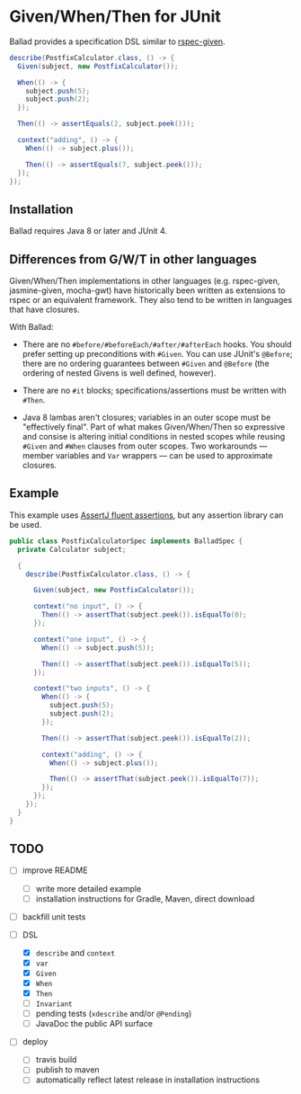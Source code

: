# Given/When/Then for JUnit

Ballad provides a specification DSL similar to [rspec-given](https://github.com/rspec-given/rspec-given).

```java
describe(PostfixCalculator.class, () -> {
  Given(subject, new PostfixCalculator());

  When(() -> {
    subject.push(5);
    subject.push(2);
  });

  Then(() -> assertEquals(2, subject.peek()));

  context("adding", () -> {
    When(() -> subject.plus());

    Then(() -> assertEquals(7, subject.peek()));
  });
});
```

## Installation

Ballad requires Java 8 or later and JUnit 4.

## Differences from G/W/T in other languages

Given/When/Then implementations in other languages (e.g. rspec-given, jasmine-given, mocha-gwt)
have historically been written as extensions to rspec or an equivalent framework. They also tend
to be written in languages that have closures.

With Ballad:

* There are no `#before/#beforeEach/#after/#afterEach` hooks. You should prefer setting up
  preconditions with `#Given`. You can use JUnit's `@Before`; there are no ordering
  guarantees between `#Given` and `@Before` (the ordering of nested Givens is well defined, however).

* There are no `#it` blocks; specifications/assertions must be written with `#Then`.

* Java 8 lambas aren't closures; variables in an outer scope must be "effectively final". Part
  of what makes Given/When/Then so expressive and consise is altering initial conditions in
  nested scopes while reusing `#Given` and `#When` clauses from outer scopes. Two workarounds
  — member variables and `Var` wrappers — can be used to approximate closures.

## Example

This example uses [AssertJ fluent assertions](http://joel-costigliola.github.io/assertj/index.html), but any assertion library can be used.

```java
public class PostfixCalculatorSpec implements BalladSpec {
  private Calculator subject;

  {
    describe(PostfixCalculator.class, () -> {

      Given(subject, new PostfixCalculator());

      context("no input", () -> {
        Then(() -> assertThat(subject.peek()).isEqualTo(0);
      });

      context("one input", () -> {
        When(() -> subject.push(5));

        Then(() -> assertThat(subject.peek()).isEqualTo(5));
      });

      context("two inputs", () -> {
        When(() -> {
          subject.push(5);
          subject.push(2);
        });

        Then(() -> assertThat(subject.peek()).isEqualTo(2));

        context("adding", () -> {
          When(() -> subject.plus());

          Then(() -> assertThat(subject.peek()).isEqualTo(7));
        });
      });
    });
  }
}
```

## TODO

* [ ] improve README
  * [ ] write more detailed example
  * [ ] installation instructions for Gradle, Maven, direct download

* [ ] backfill unit tests

* [ ] DSL
  * [x] `describe` and `context`
  * [x] `var`
  * [x] `Given`
  * [x] `When`
  * [x] `Then`
  * [ ] `Invariant`
  * [ ] pending tests (`xdescribe` and/or `@Pending`)
  * [ ] JavaDoc the public API surface

* [ ] deploy
  * [ ] travis build
  * [ ] publish to maven
  * [ ] automatically reflect latest release in installation instructions
